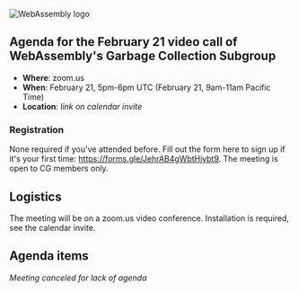 ![WebAssembly logo](/images/WebAssembly.png)

## Agenda for the February 21 video call of WebAssembly's Garbage Collection Subgroup

- **Where**: zoom.us
- **When**: February 21, 5pm-6pm UTC (February 21, 9am-11am Pacific Time)
- **Location**: *link on calendar invite*

### Registration

None required if you've attended before. Fill out the form here to sign up if
it's your first time: https://forms.gle/JehrAB4gWbtHjybt9. The meeting is open
to CG members only.

## Logistics

The meeting will be on a zoom.us video conference.
Installation is required, see the calendar invite.

## Agenda items

_Meeting canceled for lack of agenda_
